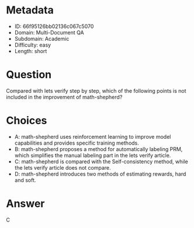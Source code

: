 # Metadata

- ID: 66f95126bb02136c067c5070
- Domain: Multi-Document QA
- Subdomain: Academic
- Difficulty: easy
- Length: short

# Question

Compared with lets verify step by step, which of the following points is not included in the improvement of math-shepherd?

# Choices

- A: math-shepherd uses reinforcement learning to improve model capabilities and provides specific training methods.
- B: math-shepherd proposes a method for automatically labeling PRM, which simplifies the manual labeling part in the lets verify article.
- C: math-shepherd is compared with the Self-consistency method, while the lets verify article does not compare.
- D: math-shepherd introduces two methods of estimating rewards, hard and soft.

# Answer

C
